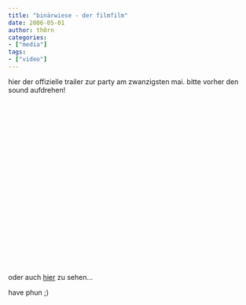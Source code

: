 ```yaml
---
title: "binärwiese - der filmfilm"
date: 2006-05-01
author: th0rn
categories:
- ["media"]
tags:
- ["video"]
---
```

hier der offizielle trailer zur party am zwanzigsten mai. bitte vorher den sound aufdrehen!
<object width="425" height="350"><param name="movie" value="http://www.youtube.com/v/f6LC4HQ9cBk"></param><embed src="http://www.youtube.com/v/f6LC4HQ9cBk" type="application/x-shockwave-flash" width="450" height="350"></embed></object>

oder auch <a href="http://www.youtube.com/watch?v=f6LC4HQ9cBk">hier</a> zu sehen...

have phun  ;)